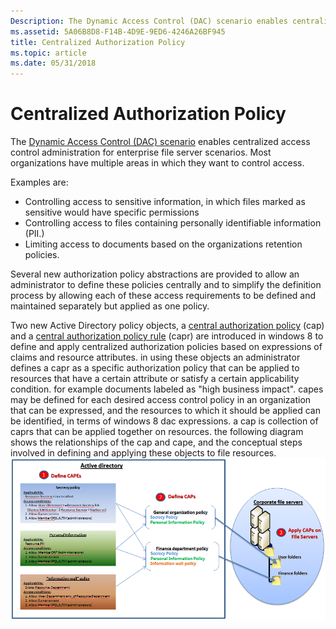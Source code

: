 ```yaml
---
Description: The Dynamic Access Control (DAC) scenario enables centralized access control administration for enterprise file server scenarios.
ms.assetid: 5A06B8D8-F14B-4D9E-9ED6-4246A26BF945
title: Centralized Authorization Policy
ms.topic: article
ms.date: 05/31/2018
---
```


# Centralized Authorization Policy

The [Dynamic Access Control (DAC) scenario](https://docs.microsoft.com/previous-versions/windows/desktop/dacx/dynamic-access-control-developer-extensibility-roadmap) enables centralized access control administration for enterprise file server scenarios. Most organizations have multiple areas in which they want to control access.

Examples are:

-   Controlling access to sensitive information, in which files marked as sensitive would have specific permissions
-   Controlling access to files containing personally identifiable information (PII.)
-   Limiting access to documents based on the organizations retention policies.

Several new authorization policy abstractions are provided to allow an administrator to define these policies centrally and to simplify the definition process by allowing each of these access requirements to be defined and maintained separately but applied as one policy.

Two new Active Directory policy objects, a [central authorization policy](central-authorization-policies.md) (cap) and a [central authorization policy rule](central-authorization-policy-rule.md) (capr) are introduced in windows 8 to define and apply centralized authorization policies based on expressions of claims and resource attributes. in using these objects an administrator defines a capr as a specific authorization policy that can be applied to resources that have a certain attribute or satisfy a certain applicability condition. for example documents labeled as "high business impact". capes may be defined for each desired access control policy in an organization that can be expressed, and the resources to which it should be applied can be identified, in terms of windows 8 dac expressions. a cap is collection of caprs that can be applied together on resources. the following diagram shows the relationships of the cap and cape, and the conceptual steps involved in defining and applying these objects to file resources. ![relationship of capes and caps](images/cap.png)

 

 




